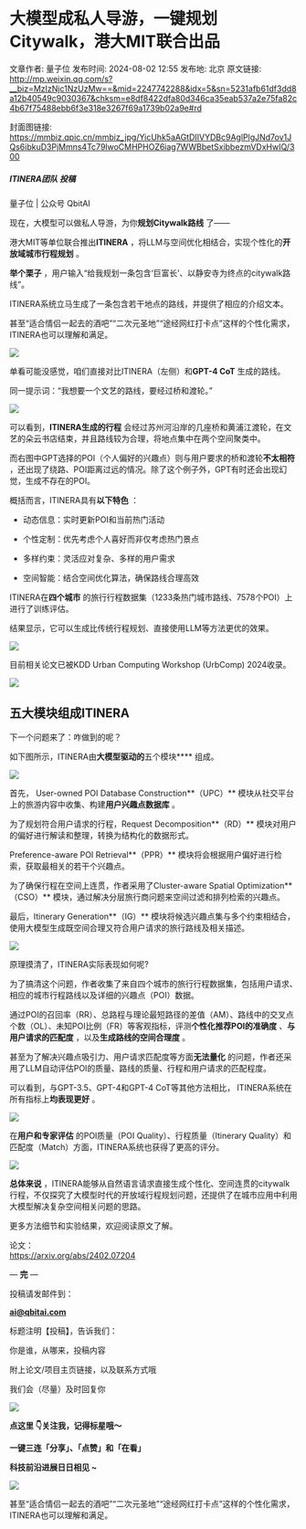 # 大模型成私人导游，一键规划Citywalk，港大MIT联合出品

文章作者: 量子位
发布时间: 2024-08-02 12:55
发布地: 北京
原文链接: http://mp.weixin.qq.com/s?__biz=MzIzNjc1NzUzMw==&mid=2247742288&idx=5&sn=5231afb61df3dd8a12b40549c9030367&chksm=e8df8422dfa80d346ca35eab537a2e75fa82c4b67f75488ebb6f3e318e3267f69a1739b02a9e#rd

封面图链接: https://mmbiz.qpic.cn/mmbiz_jpg/YicUhk5aAGtDIIVYDBc9AglPlgJNd7ov1JQs6ibkuD3PjMmns4Tc79lwoCMHPHOZ6iag7WWBbetSxibbezmVDxHwIQ/300

##### ITINERA团队 投稿  
量子位 | 公众号 QbitAI

现在，大模型可以做私人导游，为你**规划Citywalk路线** 了——

港大MIT等单位联合推出**ITINERA** ，将LLM与空间优化相结合，实现个性化的**开放域城市行程规划** 。

**举个栗子** ，用户输入“给我规划一条包含‘巨富长’、以静安寺为终点的citywalk路线”。

ITINERA系统立马生成了一条包含若干地点的路线，并提供了相应的介绍文本。

甚至“适合情侣一起去的酒吧”“二次元圣地”“途经网红打卡点”这样的个性化需求，ITINERA也可以理解和满足。

![](https://mmbiz.qpic.cn/mmbiz_png/YicUhk5aAGtAVxtpdrlOzTYDqkeBWUeV8UpkiaJRYTgsnaGReibInPuAKqZFiasZ3QBTLcezxnj3tAFVlCthyz0NFQ/640?wx_fmt=png&from=appmsg)

单看可能没感觉，咱们直接对比ITINERA（左侧）和**GPT-4 CoT** 生成的路线。

同一提示词：“我想要一个文艺的路线，要经过桥和渡轮。”

![](https://mmbiz.qpic.cn/mmbiz_png/YicUhk5aAGtAVxtpdrlOzTYDqkeBWUeV8Xrjd4RLed3BsHDgMYLmfgiclevakPfHOWPFcSAiania2d5dNeX0gu7oBw/640?wx_fmt=png&from=appmsg)

可以看到，**ITINERA生成的行程** 会经过苏州河沿岸的几座桥和黄浦江渡轮，在文艺的朵云书店结束，并且路线较为合理，将地点集中在两个空间聚类中。

而右图中GPT选择的POI（个人偏好的兴趣点）则与用户要求的桥和渡轮**不太相符**
，还出现了绕路、POI距离过远的情况。除了这个例子外，GPT有时还会出现幻觉，生成不存在的POI。

概括而言，ITINERA具有**以下特色** ：

  * 动态信息：实时更新POI和当前热门活动

  * 个性定制：优先考虑个人喜好而非仅考虑热门景点

  * 多样约束：灵活应对复杂、多样的用户需求

  * 空间智能：结合空间优化算法，确保路线合理高效

ITINERA在**四个城市** 的旅行行程数据集（1233条热门城市路线、7578个POI）上进行了训练评估。

结果显示，它可以生成比传统行程规划、直接使用LLM等方法更优的效果。

![](https://mmbiz.qpic.cn/mmbiz_gif/YicUhk5aAGtAVxtpdrlOzTYDqkeBWUeV8m6j7sFuOQuwh30jMeF8Vc9gfWlRV4OPbIfkH2ZPPbusKW0BmdjJ9aw/640?wx_fmt=gif&from=appmsg)

目前相关论文已被KDD Urban Computing Workshop (UrbComp) 2024收录。

![](https://mmbiz.qpic.cn/mmbiz_png/YicUhk5aAGtAVxtpdrlOzTYDqkeBWUeV8RVhpCURlcPScuyCLUBN9DSUDSiadk4jWleCph2SWTt0ibRk4zfeFPCNA/640?wx_fmt=png&from=appmsg)

## 五大模块组成ITINERA

下一个问题来了：咋做到的呢？

如下图所示，ITINERA由**大模型驱动的**五个模块**** 组成。

![](https://mmbiz.qpic.cn/mmbiz_png/YicUhk5aAGtAVxtpdrlOzTYDqkeBWUeV8KqOAUVRYh2wqIBWtlBgegY5icBq0yUfjdF2wjNVFZJdrlxlxb3OH0oQ/640?wx_fmt=png&from=appmsg)

首先， User-owned POI Database Construction**（UPC）**
模块从社交平台上的旅游内容中收集、构建**用户兴趣点数据库** 。

为了规划符合用户请求的行程，Request Decomposition**（RD）** 模块对用户的偏好进行解读和整理，转换为结构化的数据形式。

Preference-aware POI Retrieval**（PPR）** 模块将会根据用户偏好进行检索，获取最相关的若干个兴趣点。

为了确保行程在空间上连贯，作者采用了Cluster-aware Spatial Optimization**（CSO）**
模块，通过解决分层旅行商问题来空间过滤和排列检索的兴趣点。

最后，Itinerary Generation**（IG）**
模块将候选兴趣点集与多个约束相结合，使用大模型生成既空间合理又符合用户请求的旅行路线及相关描述。

![](https://mmbiz.qpic.cn/mmbiz_jpg/YicUhk5aAGtAVxtpdrlOzTYDqkeBWUeV88gYm2aEn0ibewGXIet02QfiaCibdLASUiaGTlRxfiaP7WTlmdkndlh61ogw/640?wx_fmt=jpeg&from=appmsg)

原理摸清了，ITINERA实际表现如何呢?

为了搞清这个问题，作者收集了来自四个城市的旅行行程数据集，包括用户请求、相应的城市行程路线以及详细的兴趣点（POI）数据。

通过POI的召回率（RR）、总路程与理论最短路径的差值（AM）、路线中的交叉点个数（OL）、未知POI比例（FR）等客观指标，评测**个性化推荐POI的准确度**
、**与用户请求的匹配度** ，以及**生成路线的空间合理度** 。

甚至为了解决兴趣点吸引力、用户请求匹配度等方面**无法量化** 的问题，作者还采用了LLM自动评估POI的质量、路线的质量、行程和用户请求的匹配程度。

可以看到，与GPT-3.5、GPT-4和GPT-4 CoT等其他方法相比， ITINERA系统在所有指标上**均表现更好** 。

![](https://mmbiz.qpic.cn/mmbiz_png/YicUhk5aAGtAVxtpdrlOzTYDqkeBWUeV8DgqQpr7tWwJzymMvqlUhpCNL57warW7Tu2BSicIRsloG1LY5eknRPcg/640?wx_fmt=png&from=appmsg)

在**用户和专家评估** 的POI质量（POI Quality）、行程质量（Itinerary
Quality）和匹配度（Match）方面，ITINERA系统也获得了更高的评分。

![](https://mmbiz.qpic.cn/mmbiz_png/YicUhk5aAGtAVxtpdrlOzTYDqkeBWUeV8fkicLUK1JT0iaHm2L23gYLUUaAjI9CdFEmnQnDpNhVSaDMA1FNic8Y7Qg/640?wx_fmt=png&from=appmsg)

**总体来说**
，ITINERA能够从自然语言请求直接生成个性化、空间连贯的citywalk行程，不仅探究了大模型时代的开放域行程规划问题，还提供了在城市应用中利用大模型解决复杂空间相关问题的思路。

更多方法细节和实验结果，欢迎阅读原文了解。

论文：  
https://arxiv.org/abs/2402.07204

— **完** —

  

投稿请发邮件到：

**ai@qbitai.com**

标题注明【投稿】，告诉我们：

你是谁，从哪来，投稿内容‍

附上论文/项目主页链接，以及联系方式哦

我们会（尽量）及时回复你

![](https://mmbiz.qpic.cn/mmbiz_gif/YicUhk5aAGtC5nGy7YMGhQ0ZJeyibWyL0KVCtiaLEPMyd4Bszuo0bFIOxZOvdmqdxnOosYXyu5aI7MXpyUrUWfz6g/640?wx_fmt=gif&tp=webp&wxfrom=5&wx_lazy=1)

  

**点这里 👇关注我，记得标星哦～**

**一键三连「分享」、「点赞」和「在看」**

**科技前沿进展日日相见 ~**

![](https://mmbiz.qpic.cn/mmbiz_svg/g9RQicMD01M0tYoRQT2cMQRmPS5ZDyrrfzeksiay90KaDzlGBH61icqHxmgFKfvfXtVuwTHV740CDLAaXU1LIfZyoJEpYKcRIiaE/640?wx_fmt=svg&tp=webp&wxfrom=5&wx_lazy=1&wx_co=1)

甚至“适合情侣一起去的酒吧”“二次元圣地”“途经网红打卡点”这样的个性化需求，ITINERA也可以理解和满足。  

